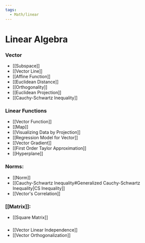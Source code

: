 ```yaml
---
tags:
  - Math/linear
---
```

# Linear Algebra
### Vector
- [[Subspace]]
- [[Vector Line]]
- [[Affine Function]]
- [[Euclidean Distance]]
- [[Orthogonality]]
- [[Euclidean Projection]]
- [[Cauchy-Schwartz Inequality]]
### Linear Functions
- [[Vector Function]]
- [[Map]]
- [[Visualizing Data by Projection]]
- [[Regression Model for Vector]]
- [[Vector Gradient]] 
- [[First Order Taylor Approximation]] 
- [[Hyperplane]]
### Norms:
- [[Norm]]
- [[Cauchy-Schwartz Inequality#Generalized Cauchy-Schwartz Inequality|CS Inequality]]
- [[Vector's Correlation]]
### [[Matrix]]:
- [[Square Matrix]]
###
- [[Vector Linear Independence]]
- [[Vector Orthogonalization]]